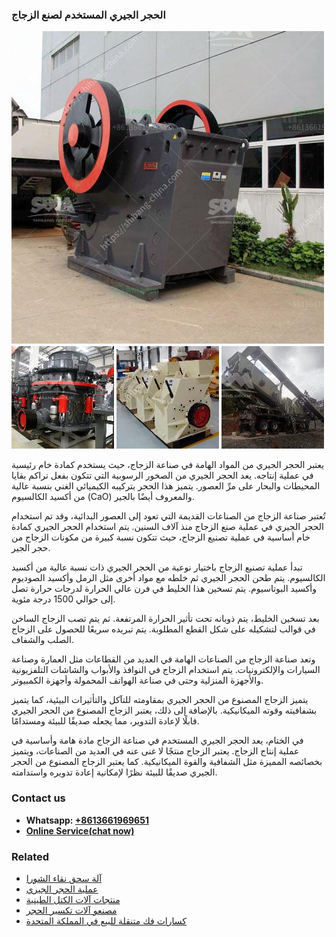 <h3>الحجر الجيري المستخدم لصنع الزجاج</h3><img src='1701850536.jpg' alt=''><p>يعتبر الحجر الجيري من المواد الهامة في صناعة الزجاج، حيث يستخدم كمادة خام رئيسية في عملية إنتاجه. يعد الحجر الجيري من الصخور الرسوبية التي تتكون بفعل تراكم بقايا المحيطات والبحار على مرِّ العصور. يتميز هذا الحجر بتركيبه الكيميائي الغني بنسبة عالية من أكسيد الكالسيوم (CaO) والمعروف أيضًا بالجير.</p><p>تُعتبر صناعة الزجاج من الصناعات القديمة التي تعود إلى العصور البدائية، وقد تم استخدام الحجر الجيري في عملية صنع الزجاج منذ آلاف السنين. يتم استخدام الحجر الجيري كمادة خام أساسية في عملية تصنيع الزجاج، حيث تتكون نسبة كبيرة من مكونات الزجاج من حجر الجير.</p><p>تبدأ عملية تصنيع الزجاج باختيار نوعية من الحجر الجيري ذات نسبة عالية من أكسيد الكالسيوم. يتم طحن الحجر الجيري ثم خلطه مع مواد أخرى مثل الرمل وأكسيد الصوديوم وأكسيد البوتاسيوم. يتم تسخين هذا الخليط في فرن عالي الحرارة لدرجات حرارة تصل إلى حوالي 1500 درجة مئوية.</p><p>بعد تسخين الخليط، يتم ذوبانه تحت تأثير الحرارة المرتفعة. ثم يتم تصب الزجاج الساخن في قوالب لتشكيله على شكل القطع المطلوبة. يتم تبريده سريعًا للحصول على الزجاج الصلب والشفاف.</p><p>وتعد صناعة الزجاج من الصناعات الهامة في العديد من القطاعات مثل العمارة وصناعة السيارات والإلكترونيات. يتم استخدام الزجاج في النوافذ والأبواب والشاشات التلفزيونية والأجهزة المنزلية وحتى في صناعة الهواتف المحمولة وأجهزة الكمبيوتر.</p><p>يتميز الزجاج المصنوع من الحجر الجيري بمقاومته للتآكل والتأثيرات البيئية، كما يتميز بشفافيته وقوته الميكانيكية. بالإضافة إلى ذلك، يعتبر الزجاج المصنوع من الحجر الجيري قابلًا لإعادة التدوير، مما يجعله صديقًا للبيئة ومستدامًا.</p><p>في الختام، يعد الحجر الجيري المستخدم في صناعة الزجاج مادة هامة وأساسية في عملية إنتاج الزجاج. يعتبر الزجاج منتجًا لا غنى عنه في العديد من الصناعات، ويتميز بخصائصه المميزة مثل الشفافية والقوة الميكانيكية. كما يعتبر الزجاج المصنوع من الحجر الجيري صديقًا للبيئة نظرًا لإمكانية إعادة تدويره واستدامته.</p><h3>Contact us</h3><ul><li><strong>Whatsapp:&nbsp;<a href="https://wa.me/8613661969651">+8613661969651</a></strong></li><li><a href="https://swt.shibang-china.com/?git&amp;zhl&amp;الحجر الجيري المستخدم لصنع الزجاج"><strong>Online Service(chat now)</strong></a></li></ul><h3>Related</h3><ul><li><a href='آلة سحق نقاء الشورا.md'>آلة سحق نقاء الشورا</a></li><li><a href='عملية الحجر الجيري.md'>عملية الحجر الجيري</a></li><li><a href='منتجات آلات الكتل الطينية.md'>منتجات آلات الكتل الطينية</a></li><li><a href='مصنعو آلات تكسير الحجر.md'>مصنعو آلات تكسير الحجر</a></li><li><a href='كسارات فك متنقلة للبيع في المملكة المتحدة.md'>كسارات فك متنقلة للبيع في المملكة المتحدة</a></li></ul>